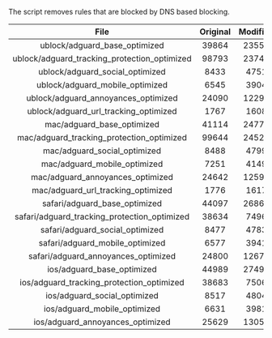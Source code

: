 The script removes rules that are blocked by DNS based blocking.


| File | Original | Modified |
|:----:|:-----:|:-----:|
| ublock/adguard_base_optimized | 39864 | 23558 |
| ublock/adguard_tracking_protection_optimized | 98793 | 23747 |
| ublock/adguard_social_optimized | 8433 | 4751 |
| ublock/adguard_mobile_optimized | 6545 | 3904 |
| ublock/adguard_annoyances_optimized | 24090 | 12292 |
| ublock/adguard_url_tracking_optimized | 1767 | 1608 |
| mac/adguard_base_optimized | 41114 | 24775 |
| mac/adguard_tracking_protection_optimized | 99644 | 24525 |
| mac/adguard_social_optimized | 8488 | 4799 |
| mac/adguard_mobile_optimized | 7251 | 4149 |
| mac/adguard_annoyances_optimized | 24642 | 12590 |
| mac/adguard_url_tracking_optimized | 1776 | 1617 |
| safari/adguard_base_optimized | 44097 | 26869 |
| safari/adguard_tracking_protection_optimized | 38634 | 7496 |
| safari/adguard_social_optimized | 8477 | 4783 |
| safari/adguard_mobile_optimized | 6577 | 3941 |
| safari/adguard_annoyances_optimized | 24800 | 12671 |
| ios/adguard_base_optimized | 44989 | 27494 |
| ios/adguard_tracking_protection_optimized | 38683 | 7506 |
| ios/adguard_social_optimized | 8517 | 4804 |
| ios/adguard_mobile_optimized | 6631 | 3981 |
| ios/adguard_annoyances_optimized | 25629 | 13054 |